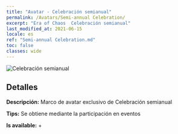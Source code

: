 ```yaml
---
title: "Avatar - Celebración semianual"
permalink: /Avatars/Semi-annual Celebration/
excerpt: "Era of Chaos  Celebración semianual"
last_modified_at: 2021-06-15
locale: es
ref: "Semi-annual Celebration.md"
toc: false
classes: wide
---
```

 ![Celebración semianual](/images/a/avatarFrame_50.png)

## Detalles

 **Descripción:** Marco de avatar exclusivo de Celebración semianual 

 **Tips:** Se obtiene mediante la participación en eventos 

 **Is available:**  + 

